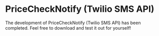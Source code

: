 # PriceCheckNotify (Twilio SMS API)


The development of PriceCheckNotify (Twilio SMS API) has been completed. Feel free to download and test it out for yourself!
